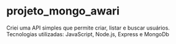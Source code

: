 # projeto_mongo_awari
Criei uma API simples que permite criar, listar e buscar usuários. Tecnologias utilizadas: JavaScript, Node.js, Express e MongoDb
